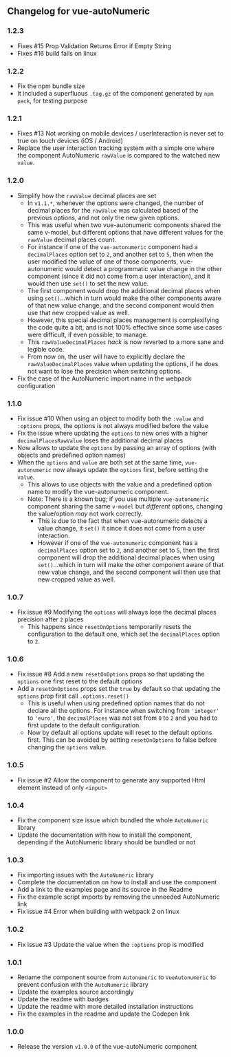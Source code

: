 ## Changelog for vue-autoNumeric

### 1.2.3
+ Fixes #15 Prop Validation Returns Error if Empty String
+ Fixes #16 build fails on linux

### 1.2.2
+ Fix the npm bundle size
+ It included a superfluous `.tag.gz` of the component generated by `npm pack`, for testing purpose

### 1.2.1
+ Fixes #13 Not working on mobile devices / userInteraction is never set to true on touch devices (iOS / Android)
+ Replace the user interaction tracking system with a simple one where the component AutoNumeric `rawValue` is compared to the watched new `value`. 

### 1.2.0
+ Simplify how the `rawValue` decimal places are set
  + In `v1.1.*`, whenever the options were changed, the number of decimal places for the `rawValue` was calculated based of the previous options, and not only the new given options.
  + This was useful when two vue-autonumeric components shared the same v-model, but different options that have different values for the `rawValue` decimal places count.
  + For instance if one of the `vue-autonumeric` component had a `decimalPlaces` option set to `2`, and another set to `5`, then when the user modified the value of one of those components, vue-autonumeric would detect a programmatic value change in the other component (since it did not come from a user interaction), and it would then use `set()` to set the new value.
  + The first component would drop the additional decimal places when using `set()`...which in turn would make the other components aware of that new value change, and the second component would then use that new cropped value as well.
  + However, this special decimal places management is complexifying the code quite a bit, and is not 100% effective since some use cases were difficult, if even possible, to manage.
  + This `rawValueDecimalPlaces` *hack* is now reverted to a more sane and legible code.
  + From now on, the user will have to explicitly declare the `rawValueDecimalPlaces` value when updating the options, if he does not want to lose the precision when switching options.
+ Fix the case of the AutoNumeric import name in the webpack configuration

### 1.1.0
+ Fix issue #10 When using an object to modify both the `:value` and `:options` props, the options is not always modified before the value
+ Fix the issue where updating the `options` to new ones with a higher `decimalPlacesRawValue` loses the additional decimal places
+ Now allows to update the `options` by passing an array of options (with objects and predefined option names)
+ When the `options` and `value` are both set at the same time, `vue-autonumeric` now always update the `options` first, before setting the `value`.
  + This allows to use objects with the value and a predefined option name to modify the vue-autonumeric component.
  + Note: There is a known bug; if you use multiple `vue-autonumeric` component sharing the same `v-model` but *different* options, changing the value/option *may* not work correctly.
    + This is due to the fact that when vue-autonumeric detects a value change, it `set()` it since it does not come from a user interaction.
    + However if one of the `vue-autonumeric` component has a `decimalPlaces` option set to `2`, and another set to `5`, then the first component will drop the additional decimal places when using `set()`...which in turn will make the other component aware of that new value change, and the second component will then use that new cropped value as well.

### 1.0.7
+ Fix issue #9 Modifying the `options` will always lose the decimal places precision after `2` places
  + This happens since `resetOnOptions` temporarily resets the configuration to the default one, which set the `decimalPlaces` option to `2`.

### 1.0.6
+ Fix issue #8 Add a new `resetOnOptions` props so that updating the `options` one first reset to the default options
+ Add a `resetOnOptions` props set the `true` by default so that updating the `options` prop first call `.options.reset()`
  + This is useful when using predefined option names that do not declare all the options. For instance when switching from `'integer'` to `'euro'`, the `decimalPlaces` was not set from `0` to `2` and you had to first update to the default configuration.
  + Now by default all options update will reset to the default options first. This can be avoided by setting `resetOnOptions` to false before changing the `options` value.

### 1.0.5
+ Fix issue #2 Allow the component to generate any supported Html element instead of only `<input>`

### 1.0.4
+ Fix the component size issue which bundled the whole `AutoNumeric` library
+ Update the documentation with how to install the component, depending if the AutoNumeric library should be bundled or not

### 1.0.3
+ Fix importing issues with the `AutoNumeric` library
+ Complete the documentation on how to install and use the component
+ Add a link to the examples page and its source in the Readme
+ Fix the example script imports by removing the unneeded AutoNumeric link
+ Fix issue #4 Error when building with webpack 2 on linux

### 1.0.2
+ Fix issue #3 Update the value when the `:options` prop is modified

### 1.0.1
+ Rename the component source from `Autonumeric` to `VueAutonumeric` to prevent confusion with the `AutoNumeric` library
+ Update the examples source accordingly
+ Update the readme with badges
+ Update the readme with more detailed installation instructions
+ Fix the examples in the readme and update the Codepen link

### 1.0.0
+ Release the version `v1.0.0` of the vue-autoNumeric component
